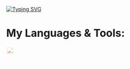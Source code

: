 [![Typing SVG](https://readme-typing-svg.demolab.com?font=Fira+Code&pause=1000&color=8272FF&width=435&lines=Hello+I'm+Leib+👋)](https://git.io/typing-svg)


# My Languages & Tools:
<img src="https://cdn.jsdelivr.net/gh/devicons/devicon/icons/react/react-original.svg" width="48" style="filter: hue-rotate(270deg) brightness(1.4);" />

